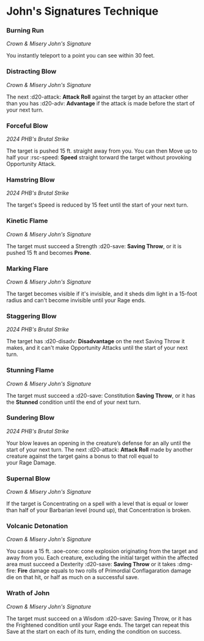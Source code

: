 # John's Signatures Technique

### Burning Run

*Crown & Misery John's Signature*

You instantly teleport to a point you can see within 30 feet.

### Distracting Blow

*Crown & Misery John's Signature*

The next :d20-attack: **Attack Roll** against the target by an attacker other than you has :d20-adv: **Advantage** if the attack is made before the start of your next turn.

### Forceful Blow

*2024 PHB's Brutal Strike*

The target is pushed 15 ft. straight away from you. You can then Move up to half your :rsc-speed: **Speed** straight torward the target without provoking Opportunity Attack.

### Hamstring Blow

*2024 PHB's Brutal Strike*

The target's Speed is reduced by 15 feet until the start of your next turn.

### Kinetic Flame

*Crown & Misery John's Signature*

The target must succeed a Strength :d20-save: **Saving Throw**, or it is pushed 15 ft and becomes **Prone**.

### Marking Flare

*Crown & Misery John's Signature*

The target becomes visible if it's invisible, and it sheds dim light in a 15-foot radius and can't become invisible until your Rage ends.

### Staggering Blow

*2024 PHB's Brutal Strike*

The target has :d20-disadv: **Disadvantage** on the next Saving Throw it makes, and it can't make Opportunity Attacks until the start of your next turn.

### Stunning Flame

*Crown & Misery John's Signature*
 
The target must succeed a :d20-save: Constitution **Saving Throw**, or it has the **Stunned** condition until the end of your next turn.

### Sundering Blow

*2024 PHB's Brutal Strike*

Your blow leaves an opening in the creature’s defense for an ally until the start of your next turn. The next :d20-attack: **Attack Roll** made by another creature against the target gains a bonus to that roll equal to your Rage Damage.

### Supernal Blow

*Crown & Misery John's Signature*

If the target is Concentrating on a spell with a level that is equal or lower than half of your Barbarian level (round up), that Concentration is broken. 

### Volcanic Detonation

*Crown & Misery John's Signature*

You cause a 15 ft. :aoe-cone: cone explosion originating from the target and away from you. Each creature, excluding the initial target within the affected area must succeed a Dexterity :d20-save: **Saving Throw** or it takes :dmg-fire: **Fire** damage equals to two rolls of Primordial Conflagaration damage die on that hit, or half as much on a successful save.

### Wrath of John

*Crown & Misery John's Signature*

The target must succeed on a Wisdom :d20-save: Saving Throw, or it has the Frightened condition until your Rage ends. The target can repeat this Save at the start on each of its turn, ending the condition on success.
